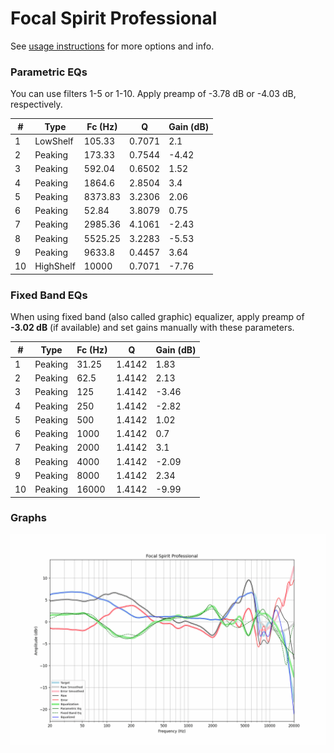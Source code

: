 # Focal Spirit Professional
See [usage instructions](https://github.com/jaakkopasanen/AutoEq#usage) for more options and info.

### Parametric EQs
You can use filters 1-5 or 1-10. Apply preamp of -3.78 dB or -4.03 dB, respectively.

|   # | Type      |   Fc (Hz) |      Q |   Gain (dB) |
|-----|-----------|-----------|--------|-------------|
|   1 | LowShelf  |    105.33 | 0.7071 |        2.1  |
|   2 | Peaking   |    173.33 | 0.7544 |       -4.42 |
|   3 | Peaking   |    592.04 | 0.6502 |        1.52 |
|   4 | Peaking   |   1864.6  | 2.8504 |        3.4  |
|   5 | Peaking   |   8373.83 | 3.2306 |        2.06 |
|   6 | Peaking   |     52.84 | 3.8079 |        0.75 |
|   7 | Peaking   |   2985.36 | 4.1061 |       -2.43 |
|   8 | Peaking   |   5525.25 | 3.2283 |       -5.53 |
|   9 | Peaking   |   9633.8  | 0.4457 |        3.64 |
|  10 | HighShelf |  10000    | 0.7071 |       -7.76 |

### Fixed Band EQs
When using fixed band (also called graphic) equalizer, apply preamp of **-3.02 dB** (if available) and set gains manually with these parameters.

|   # | Type    |   Fc (Hz) |      Q |   Gain (dB) |
|-----|---------|-----------|--------|-------------|
|   1 | Peaking |     31.25 | 1.4142 |        1.83 |
|   2 | Peaking |     62.5  | 1.4142 |        2.13 |
|   3 | Peaking |    125    | 1.4142 |       -3.46 |
|   4 | Peaking |    250    | 1.4142 |       -2.82 |
|   5 | Peaking |    500    | 1.4142 |        1.02 |
|   6 | Peaking |   1000    | 1.4142 |        0.7  |
|   7 | Peaking |   2000    | 1.4142 |        3.1  |
|   8 | Peaking |   4000    | 1.4142 |       -2.09 |
|   9 | Peaking |   8000    | 1.4142 |        2.34 |
|  10 | Peaking |  16000    | 1.4142 |       -9.99 |

### Graphs
![](./Focal%20Spirit%20Professional.png)
